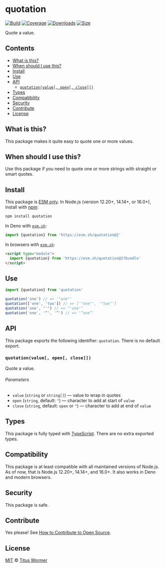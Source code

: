 # quotation

[![Build][build-badge]][build]
[![Coverage][coverage-badge]][coverage]
[![Downloads][downloads-badge]][downloads]
[![Size][size-badge]][size]

Quote a value.

## Contents

*   [What is this?](#what-is-this)
*   [When should I use this?](#when-should-i-use-this)
*   [Install](#install)
*   [Use](#use)
*   [API](#api)
    *   [`quotation(value[, open[, close]])`](#quotationvalue-open-close)
*   [Types](#types)
*   [Compatibility](#compatibility)
*   [Security](#security)
*   [Contribute](#contribute)
*   [License](#license)

## What is this?

This package makes it quite easy to quote one or more values.

## When should I use this?

Use this package if you need to quote one or more strings with straight or smart
quotes.

## Install

This package is [ESM only][esm].
In Node.js (version 12.20+, 14.14+, or 16.0+), install with [npm][]:

```sh
npm install quotation
```

In Deno with [`esm.sh`][esmsh]:

```js
import {quotation} from 'https://esm.sh/quotation@2'
```

In browsers with [`esm.sh`][esmsh]:

```html
<script type="module">
  import {quotation} from 'https://esm.sh/quotation@2?bundle'
</script>
```

## Use

```js
import {quotation} from 'quotation'

quotation('one') // => '"one"'
quotation(['one', 'two']) // => ['"one"', '"two"']
quotation('one', "'") // => "'one'"
quotation('one', '“', '”') // => '“one”'
```

## API

This package exports the following identifier: `quotation`.
There is no default export.

### `quotation(value[, open[, close]])`

Quote a value.

###### Parameters

*   `value` (`string` or `string[]`)
    — value to wrap in quotes
*   `open` (`string`, default: `"`)
    — character to add at start of `value`
*   `close` (`string`, default: `open` or `"`)
    — character to add at end of `value`

## Types

This package is fully typed with [TypeScript][].
There are no extra exported types.

## Compatibility

This package is at least compatible with all maintained versions of Node.js.
As of now, that is Node.js 12.20+, 14.14+, and 16.0+.
It also works in Deno and modern browsers.

## Security

This package is safe.

## Contribute

Yes please!
See [How to Contribute to Open Source][contribute].

## License

[MIT][license] © [Titus Wormer][author]

<!-- Definitions -->

[build-badge]: https://github.com/wooorm/quotation/workflows/main/badge.svg

[build]: https://github.com/wooorm/quotation/actions

[coverage-badge]: https://img.shields.io/codecov/c/github/wooorm/quotation.svg

[coverage]: https://codecov.io/github/wooorm/quotation

[downloads-badge]: https://img.shields.io/npm/dm/quotation.svg

[downloads]: https://www.npmjs.com/package/quotation

[size-badge]: https://img.shields.io/bundlephobia/minzip/quotation.svg

[size]: https://bundlephobia.com/result?p=quotation

[npm]: https://docs.npmjs.com/cli/install

[esmsh]: https://esm.sh

[license]: license

[author]: https://wooorm.com

[esm]: https://gist.github.com/sindresorhus/a39789f98801d908bbc7ff3ecc99d99c

[typescript]: https://www.typescriptlang.org

[contribute]: https://opensource.guide/how-to-contribute/

